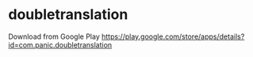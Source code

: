 # doubletranslation

Download from Google Play https://play.google.com/store/apps/details?id=com.panic.doubletranslation

